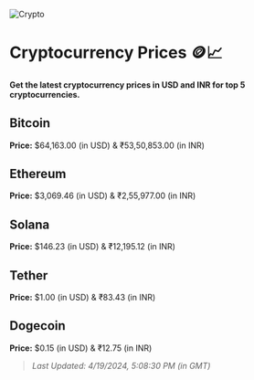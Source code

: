 
![Crypto](https://www.techguide.com.au/wp-content/uploads/2020/11/crypto3.jpeg)

# Cryptocurrency Prices 🪙📈

#### Get the latest cryptocurrency prices in USD and INR for top 5 cryptocurrencies.

## Bitcoin

**Price:** $64,163.00 (in USD) & ₹53,50,853.00 (in INR)

## Ethereum

**Price:** $3,069.46 (in USD) & ₹2,55,977.00 (in INR)

## Solana

**Price:** $146.23 (in USD) & ₹12,195.12 (in INR)

## Tether

**Price:** $1.00 (in USD) & ₹83.43 (in INR)

## Dogecoin

**Price:** $0.15 (in USD) & ₹12.75 (in INR)

> _Last Updated: 4/19/2024, 5:08:30 PM (in GMT)_
